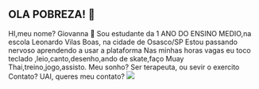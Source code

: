 ## OLA POBREZA! 🌸

HI,meu nome? Giovanna 🤙
Sou estudante da 1 ANO DO ENSINO MEDIO,na escola Leonardo Vilas Boas, na cidade de Osasco/SP
Estou passando nervoso aprendendo a usar a plataforma
Nas minhas horas vagas eu toco teclado ,leio,canto,desenho,ando de skate,faço Muay Thai,treino,jogo,assisto.
Meu sonho? Ser terapeuta, ou sevir o exercito
Contato? UAI, queres meu contato?
![](https://media1.tenor.com/m/xWPaojwX8g0AAAAC/skeleton-meme.gif)
